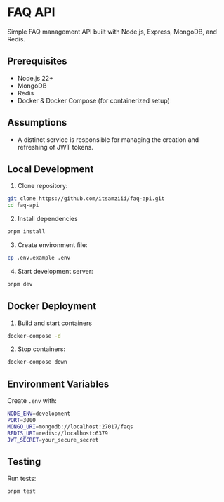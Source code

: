 # FAQ API

Simple FAQ management API built with Node.js, Express, MongoDB, and Redis.

## Prerequisites

- Node.js 22+
- MongoDB
- Redis
- Docker & Docker Compose (for containerized setup)

## Assumptions

- A distinct service is responsible for managing the creation and refreshing of JWT tokens.

## Local Development

1. Clone repository:

```bash
git clone https://github.com/itsamziii/faq-api.git
cd faq-api
```

2. Install dependencies

```bash
pnpm install
```

3. Create environment file:

```bash
cp .env.example .env
```

4. Start development server:

```bash
pnpm dev
```

## Docker Deployment

1. Build and start containers

```bash
docker-compose -d
```

2. Stop containers:

```bash
docker-compose down
```

## Environment Variables

Create `.env` with:

```bash
NODE_ENV=development
PORT=3000
MONGO_URI=mongodb://localhost:27017/faqs
REDIS_URI=redis://localhost:6379
JWT_SECRET=your_secure_secret
```

## Testing

Run tests:

```bash
pnpm test
```
